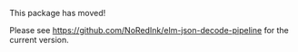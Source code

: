 This package has moved!

Please see https://github.com/NoRedInk/elm-json-decode-pipeline for the current version.
